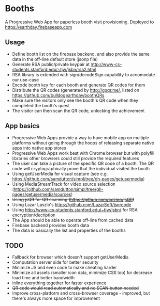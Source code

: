 # Booths
A Progressive Web App for paperless booth visit provisioning. Deployed to https://earthday.firebaseapp.com

## Usage
* Define booth list on the firebase backend, and also provide the same data in the off-line default store (jsonp file)
* Generate RSA public/private keypair at http://www-cs-students.stanford.edu/~tjw/jsbn/rsa2.html
* RSA library is extended with sign/decodeSign capability to accomodate our use-case
* Encode booth key for each booth and generate QR codes for them
* Distribute the QR codes (generated by http://goqr.me/, listed on https://github.com/bulldogearthday/boothQRs
* Make sure the visitors only see the booth's QR code when they completed the booth's quest
* The visitor can then scan the QR code, unlocking the achievement

## App basics
* Progressive Web Apps provide a way to have mobile app on multiple platforms without going through the hoops of releasing separate native apps into native app stores
* Progressive Web Apps work best with Chrome browser but with polyfill libraries other browsers could still provide the required features
* The user can take a picture of the specific QR code of a booth. The QR code will cryptographically prove that the individual visited the booth
* Using getUserMedia for visual capture (see e.g. https://github.com/samdutton/simpl/tree/gh-pages/getusermedia)
* Using MediaStreamTrack for video source selection (https://github.com/samdutton/simpl/tree/gh-pages/getusermedia/sources)
* ~~Using jsQR for QR scanning (https://github.com/cozmo/jsQR)~~
* Using Lazar Laszlo's https://github.com/LazarSoft/jsqrcode
* Using http://www-cs-students.stanford.edu/~tjw/jsbn/ for RSA encryption/decription
* The App should be able to operate off-line from cached data
* Firebase backend provides booth data
* The data is basically the list and properties of the booths

## TODO
* Fallback for browser which doesn't support getUserMedia
* Computation server side for better security
* Minimize JS and even code to make cheating harder
* Minimize all assets (smaller icon data, minimize CSS too) for decrease load time and better bandwidth
* Inline everything together for faster experience
* ~~QR code would read automatically and no SCAN button needed~~
* Improve cross-platform and cross-browser coverage - improved, but there's always more space for improvement
